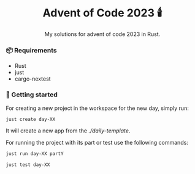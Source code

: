 <h1 align="center">Advent of Code 2023 🕯️</h1>

<p align="center">
  My solutions for advent of code 2023 in Rust.
</p>

### 📦 Requirements

- Rust
- just
- cargo-nextest

### 🚀 Getting started

For creating a new project in the workspace for the new day, simply run:

```bash
just create day-XX
```

It will create a new app from the *./daily-template*.

For running the project with its part or test use the following commands:

```bash
just run day-XX partY

just test day-XX
```
